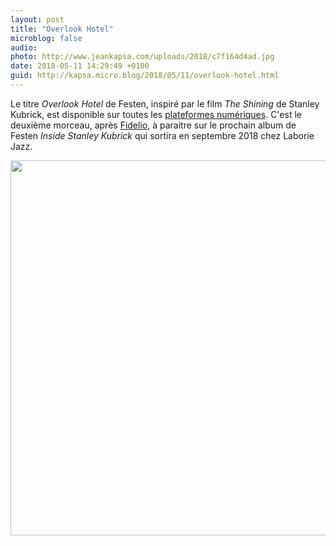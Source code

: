 ```yaml
---
layout: post
title: "Overlook Hotel"
microblog: false
audio: 
photo: http://www.jeankapsa.com/uploads/2018/c7f164d4ad.jpg
date: 2018-05-11 14:29:49 +0100
guid: http://kapsa.micro.blog/2018/05/11/overlook-hotel.html
---
```

Le titre _Overlook Hotel_ de Festen, inspiré par le film _The Shining_ de Stanley Kubrick, est disponible sur toutes les [plateformes numériques](http://smarturl.it/OverlookHotelFesten). C'est le deuxième morceau, après [Fidelio](http://jeankapsa.com/2018/04/03/fidelio.html), à paraitre sur le prochain album de Festen _Inside Stanley Kubrick_ qui sortira en septembre 2018 chez Laborie Jazz.

<img src="http://www.jeankapsa.com/uploads/2018/c7f164d4ad.jpg" width="600" height="600" />
